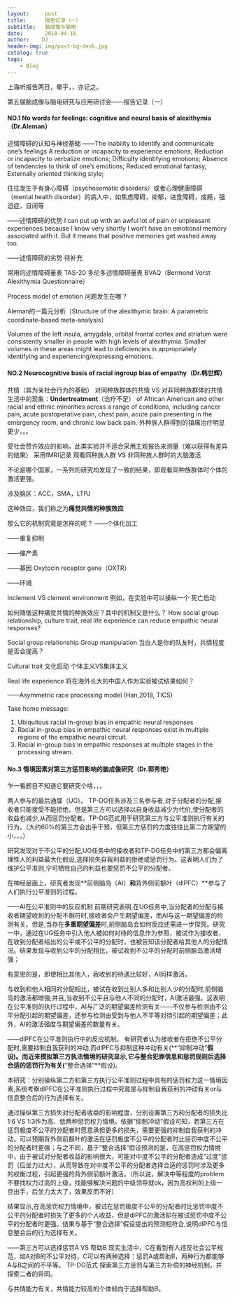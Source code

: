 ```yaml
---
layout:     post
title:      报告记录（一）
subtitle:   脑成像与脑电
date:       2018-04-16
author:    DJ
header-img: img/post-bg-desk.jpg
catalog: true
tags:
    - Blog
---
```

上海听报告两日，晕乎，，亦记之。

第五届脑成像与脑电研究与应用研讨会——报告记录（一）

#### NO.1 No words for feelings: cognitive and neural basis of alexithymia（Dr.Aleman）
述情障碍的认知与神经基础
——The inability to identify and communicate one’s feelings
A reduction or incapacity to experience emotions;
Reduction or incapacity to verbalize emotions;
Difficulty identifying emotions;
Absence of tendencies to think of one’s emotions;
Reduced emotional fantasy;
Externally oriented thinking style;

往往发生于有身心障碍（psychosomatic disorders）或者心理健康障碍（mental health disorder）的病人中，如焦虑障碍，抑郁，进食障碍，成瘾，强迫症，自闭等

——述情障碍的优势
I can put up with an awful lot of pain or unpleasant experiences because I know very shortly I won’t have an emotional memory associated with it. But it means that positive memories get washed away too.

——述情障碍的劣势
待补充


常用的述情障碍量表
TAS-20 多伦多述情障碍量表
BVAQ（Bermond Vorst Alexithymia Questionnaire）

Process model of emotion
问题发生在哪？

Aleman的一篇元分析（Structure of the alexithymic brain: A parametric coordinate-based meta-analysis）

Volumes of the left insula, amygdala, orbital frontal cortex and striatum were consistently smaller in people with high levels of alexithymia. Smaller volumes in these areas might lead to deficiencies in appropriately identifying and experiencing/expressing emotions.

#### NO.2 Neurocognitive basis of racial ingroup bias of empathy（Dr.韩世辉）
共情（其为亲社会行为的基础）
对同种族群体的共情 VS 对非同种族群体的共情
生活中的现象：**Undertreatment**（治疗不足） of African American and other racial and ethnic minorities across a range of conditions, including cancer pain, acute postoperative pain, chest pain, acute pain presenting in the emergency room, and chronic low back pain. 外种族人群得到的镇痛治疗明显更少。。。

受社会赞许效应的影响，此类实验并不适合采用主观报告来测量（难以获得有差异的结果）
采用fMRI记录 观看同种族人群 VS 非同种族人群时的大脑激活

不论是哪个国家，一系列的研究均发现了一致的结果，即观看同种族群体时个体的激活更强。

涉及脑区：ACC，SMA，LTPJ

这种效应，我们称之为**痛觉共情的种族效应**

那么它的机制究竟是怎样的呢？
——个体化加工

——重复抑制

——催产素

——基因
Oxytocin receptor gene（OXTR）

——环境


Inclement VS clement environment
例如，在实验中可以操纵一个 死亡启动


如何降低这种痛觉共情的种族效应？其中的机制又是什么？
How social group relationship, culture trait, real life experience can reduce empathic neural responses?

Social group relationship
Group manipulation
当白人是你的队友时，共情程度是否会提高？

Cultural trait
文化启动
个体主义VS集体主义

Real life experience
将在海外长大的中国人作为实验被试结果如何？

——Asymmetric race processing model (Han,2018, TICS)

Take home message:
1.	Ubiquitous racial in-group bias in empathic neural responses
2.	Racial in-group bias in empathic neural responses exist in multiple regions of the empathic neural circuit.
3.	Racial in-group bias in empathic responses at multiple stages in the processing stream.


#### No.3 情境因素对第三方惩罚影响的脑成像研究（Dr.郭秀艳）

乍一看题目不知道它要研究个啥，，，

两人参与的最后通牒（UG）。
TP-DG任务涉及三名参与者,对于分配者的分配,接收者只能接受不能拒绝。但是第三方可以选择以自身收益减少为代价,使分配者的收益也减少,从而惩罚分配者。TP-DG范式用于研究第三方与公平准则执行有关的行为。（大约60%的第三方会出手干预，但第三方惩罚的力度往往比第二方期望的小，，，）


研究发现对于不公平的分配,UG任务中的接收者和TP-DG任务中的第三方都会偏离理性人的利益最大化假设,选择损失自我利益的拒绝或惩罚行为。这表明人们为了维护公平准则,宁可牺牲自己的利益也要惩罚不公平的分配者。

在神经层面上，研究者发现**前侧脑岛（AI）**和**背外侧前额叶（dlPFC）**参与了人们执行公平准则的过程。

——AI在公平准则中的反应机制
前期研究表明,在UG任务中,当分配者的分配与接收者期望收到的分配不相符时,接收者会产生期望偏差，而AI与这一期望偏差的检测有关。但是,当存在**多重期望偏差**时,前侧脑岛会如何反应还需进一步探究。研究一中，通过在UG任务中引入他人被如何对待的信息作为参照，被试作为接收者，在收到分配者给出的公平或不公平的分配时，也被告知该分配者给其他人的分配情况。结果发现与收到公平的分配相比，被试收到不公平的分配时前侧脑岛激活增强；

有意思的是，即使相比其他人，我收到的待遇比较好，AI同样激活。

与收到和他人相同的分配相比，被试在收到比别人多和比别人少的分配时,前侧脑岛的激活都增强;并且,当收到不公平且与他人不同的分配时，AI激活最强。这表明在公平准则的执行过程中，AI与广泛的期望偏差检测有关——不仅参与检测由不公平分配引起的期望偏差，还参与检测由受到与他人不平等对待引起的期望偏差；此外，AI的激活强度与期望偏差的数量有关。

——dlPFC在公平准则执行中的反应机制。
有研究者认为接收者在拒绝不公平分配时,需要抑制自我获利的冲动,而dlPFC与抑制这种冲动有关(**“抑制冲动”**假设)。而近来模拟第三方执法情境的研究显示,它与整合犯罪信息和惩罚规则后选择合适的惩罚行为有关(**“整合选择”**假设)。

本研究：分别操纵第二方和第三方执行公平准则过程中具有的惩罚权力这一情境因素,系统考察dlPFC在公平准则执行过程中究竟是与抑制自我获利的冲动有关or与信息整合后的行为选择有关。

通过操纵第三方损失对分配者收益的影响程度，分别设置第三方和分配者的损失比1:6 VS 1:3作为高、低两种惩罚权力情境。依据"抑制冲动"假设可知，若第三方在惩罚极度不公平的分配者时愿意承担更多的损失，需要更强的抑制自我获利的冲动，可以预期背外侧前额叶的激活在惩罚极度不公平的分配者时比惩罚中度不公平的分配者时更强；与之不同，基于“整合选择”假设预测的是，在高惩罚权力情境中，由于被试对分配者收益的影响很大，可能对中度不公平的分配者造成"过度"惩罚（后坐力过大），从而导致在对中度不公平的分配者选择合适的惩罚时涉及更多的权衡过程，引起更强的背外侧前额叶激活。（所以说，解决中等程度的problem不要找权力过高的上级，找能够解决问题的中级领导就ok，因为高权利的上级一旦出手，后坐力太大了，效果反而不好）

结果显示,在高惩罚权力情境中，被试在惩罚极度不公平的分配者时比惩罚中度不公平的分配者时损失了更多的个人收益，但是dlPFC的激活却在被试惩罚中度不公平的分配者时更强。结果与基于“整合选择”假设提出的预测相符合,说明dlPFC与信息整合后的行为选择有关。

——第三方可以选择惩罚A VS 帮助B
现实生活中，C在看到有人违反社会公平规范，如A对B的不公平对待，C可以有两种选择：惩罚A或帮助B，两种行为都能够A与B之间的不平等。
TP-DG范式 探索第三方惩罚与第三方补偿的神经机制，并探索二者的异同。

与共情能力有关，共情能力较高的个体倾向于选择帮助B。
